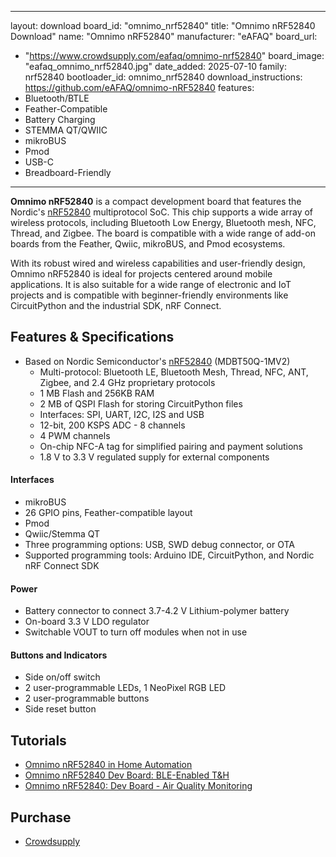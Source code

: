 
---
layout: download
board_id: "omnimo_nrf52840"
title: "Omnimo nRF52840 Download"
name: "Omnimo nRF52840"
manufacturer: "eAFAQ"
board_url:
 - "https://www.crowdsupply.com/eafaq/omnimo-nrf52840"
board_image: "eafaq_omnimo_nrf52840.jpg"
date_added: 2025-07-10
family: nrf52840
bootloader_id: omnimo_nrf52840
download_instructions: https://github.com/eAFAQ/omnimo-nRF52840
features:
  - Bluetooth/BTLE
  - Feather-Compatible
  - Battery Charging
  - STEMMA QT/QWIIC
  - mikroBUS
  - Pmod
  - USB-C
  - Breadboard-Friendly
---

**Omnimo nRF52840** is a compact development board that features the Nordic's [nRF52840](https://www.nordicsemi.com/Products/nRF52840) multiprotocol SoC. This chip supports a wide array of wireless protocols, including Bluetooth Low Energy, Bluetooth mesh, NFC, Thread, and Zigbee. The board is compatible with a wide range of add-on boards from the Feather, Qwiic, mikroBUS, and Pmod ecosystems.

With its robust wired and wireless capabilities and user-friendly design, Omnimo nRF52840 is ideal for projects centered around mobile applications. It is also suitable for a wide range of electronic and IoT projects and is compatible with beginner-friendly environments like CircuitPython and the industrial SDK, nRF Connect.  

## Features & Specifications

* Based on Nordic Semiconductor's [nRF52840](https://www.nordicsemi.com/Products/nRF52840) (MDBT50Q-1MV2)
  * Multi-protocol: Bluetooth LE, Bluetooth Mesh, Thread, NFC, ANT, Zigbee, and 2.4 GHz proprietary protocols
  * 1 MB Flash and 256KB RAM
  * 2 MB of QSPI Flash for storing CircuitPython files
  * Interfaces: SPI, UART, I2C, I2S and USB
  * 12-bit, 200 KSPS ADC - 8 channels
  * 4 PWM channels
  * On-chip NFC-A tag for simplified pairing and payment solutions
  * 1.8 V to 3.3 V regulated supply for external components
#### Interfaces
  * mikroBUS
  * 26 GPIO pins, Feather-compatible layout
  * Pmod
  * Qwiic/Stemma QT
* Three programming options: USB, SWD debug connector, or OTA
* Supported programming tools: Arduino IDE, CircuitPython, and Nordic nRF Connect SDK
#### Power
* Battery connector to connect 3.7-4.2 V Lithium-polymer battery
* On-board 3.3 V LDO regulator
* Switchable VOUT to turn off modules when not in use
#### Buttons and Indicators
* Side on/off switch
* 2 user-programmable LEDs, 1 NeoPixel RGB LED
* 2 user-programmable buttons
* Side reset button

## Tutorials

- [Omnimo nRF52840 in Home Automation](https://www.hackster.io/eafaq/omnimo-nrf52840-in-home-automation-abdfcd)
- [Omnimo nRF52840 Dev Board: BLE-Enabled T&H](https://www.hackster.io/eafaq/omnimo-nrf52840-dev-board-ble-enabled-t-h-8fd2e7)
- [Omnimo nRF52840: Dev Board - Air Quality Monitoring](https://www.hackster.io/eafaq/omnimo-nrf52840-dev-board-air-quality-monitoring-d818be) 


## Purchase
* [Crowdsupply](https://www.crowdsupply.com/eafaq/omnimo-nrf52840)
